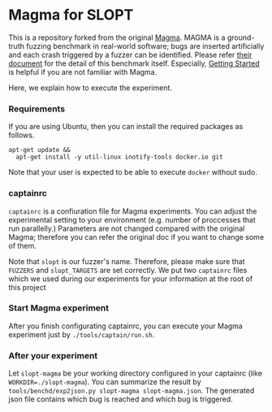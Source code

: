 # Magma for SLOPT

This is a repository forked from the original [Magma](https://github.com/HexHive/magma).
MAGMA is a ground- truth fuzzing benchmark in real-world software; 
bugs are inserted artificially and each crash triggered by a fuzzer can be identified.
Please refer [their document](https://hexhive.epfl.ch/magma/) for the detail of this benchmark itself.
Especially, [Getting Started](https://hexhive.epfl.ch/magma/docs/getting-started.html) is helpful
if you are not familiar with Magma.

Here, we explain how to execute the experiment.

### Requirements

If you are using Ubuntu, then you can install the required packages as follows.
```
apt-get update &&
  apt-get install -y util-linux inotify-tools docker.io git
```

Note that your user is expected to be able to execute `docker` without sudo.

### captainrc

`captainrc` is a confiuration file for Magma experiments.
You can adjust the experimental setting to your environment (e.g. number of proccesses that run parallelly.)
Parameters are not changed compared with the original Magma;
therefore you can refer the original doc if you want to change some of them.

Note that `slopt` is our fuzzer's name. 
Therefore, please make sure that `FUZZERS` and `slopt_TARGETS` are set correctly.
We put two `captainrc` files which we used during our experiments for your information at the root of this project

### Start Magma experiment

After you finish configurating captainrc, you can execute your Magma experiment just by `./tools/captain/run.sh`.


### After your experiment

Let `slopt-magma` be your working directory configured in your captainrc (like `WORKDIR=./slopt-magma`).
You can summarize the result by `tools/benchd/exp2json.py slopt-magma slopt-magma.json`.
The generated json file contains which bug is reached and which bug is triggered.


